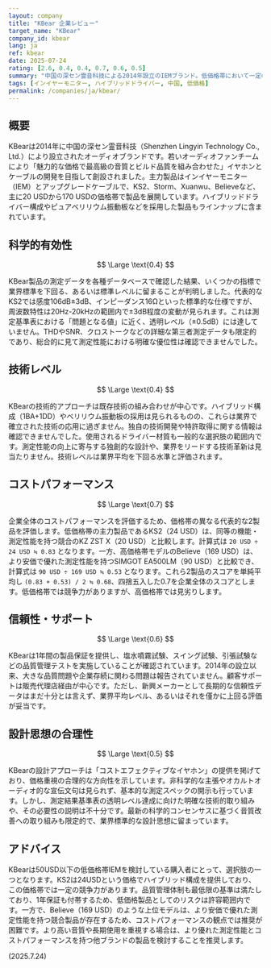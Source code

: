 ```yaml
---
layout: company
title: "KBear 企業レビュー"
target_name: "KBear"
company_id: kbear
lang: ja
ref: kbear
date: 2025-07-24
rating: [2.6, 0.4, 0.4, 0.7, 0.6, 0.5]
summary: "中国の深セン霊音科技による2014年設立のIEMブランド。低価格帯において一定の競争力を持つが、科学的透明性や技術革新において業界上位との差は明確。"
tags: [インイヤーモニター, ハイブリッドドライバー, 中国, 低価格]
permalink: /companies/ja/kbear/
---
```

## 概要

KBearは2014年に中国の深セン霊音科技（Shenzhen Lingyin Technology Co., Ltd.）により設立されたオーディオブランドです。若いオーディオファンチームにより「魅力的な価格で最高級の音質とビルド品質を組み合わせた」イヤホンとケーブルの開発を目指して創設されました。主力製品はインイヤーモニター（IEM）とアップグレードケーブルで、KS2、Storm、Xuanwu、Believeなど、主に20 USDから170 USDの価格帯で製品を展開しています。ハイブリッドドライバー構成やピュアベリリウム振動板などを採用した製品もラインナップに含まれています。

## 科学的有効性

$$ \Large \text{0.4} $$

KBear製品の測定データを各種データベースで確認した結果、いくつかの指標で業界標準を下回る、あるいは標準レベルに留まることが判明しました。代表的なKS2では感度106dB±3dB、インピーダンス16Ωといった標準的な仕様ですが、周波数特性は20Hz-20kHzの範囲内で±3dB程度の変動が見られます。これは測定基準表における「問題となる値」に近く、透明レベル（±0.5dB）には達していません。THDやSNR、クロストークなどの詳細な第三者測定データも限定的であり、総合的に見て測定性能における明確な優位性は確認できませんでした。

## 技術レベル

$$ \Large \text{0.4} $$

KBearの技術的アプローチは既存技術の組み合わせが中心です。ハイブリッド構成（1BA+1DD）やベリリウム振動板の採用は見られるものの、これらは業界で確立された技術の応用に過ぎません。独自の技術開発や特許取得に関する情報は確認できませんでした。使用されるドライバー材質も一般的な選択肢の範囲内です。測定性能の向上に寄与する独創的な設計や、業界をリードする技術革新は見当たりません。技術レベルは業界平均を下回る水準と評価されます。

## コストパフォーマンス

$$ \Large \text{0.7} $$

企業全体のコストパフォーマンスを評価するため、価格帯の異なる代表的な2製品を評価します。低価格帯の主力製品であるKS2（24 USD）は、同等の機能・測定性能を持つ競合のKZ ZST X（20 USD）と比較します。計算式は `20 USD ÷ 24 USD ≒ 0.83` となります。一方、高価格帯モデルのBelieve（169 USD）は、より安価で優れた測定性能を持つSIMGOT EA500LM（90 USD）と比較でき、計算式は `90 USD ÷ 169 USD ≒ 0.53` となります。これら2製品のスコアを単純平均し `(0.83 + 0.53) / 2 ≒ 0.68`、四捨五入した0.7を企業全体のスコアとします。低価格帯では競争力がありますが、高価格帯では見劣りします。

## 信頼性・サポート

$$ \Large \text{0.6} $$

KBearは1年間の製品保証を提供し、塩水噴霧試験、スイング試験、引張試験などの品質管理テストを実施していることが確認されています。2014年の設立以来、大きな品質問題や企業存続に関わる問題は報告されていません。顧客サポートは販売代理店経由が中心です。ただし、新興メーカーとして長期的な信頼性データはまだ十分とは言えず、業界平均レベル、あるいはそれを僅かに上回る評価が妥当です。

## 設計思想の合理性

$$ \Large \text{0.5} $$

KBearの設計アプローチは「コストエフェクティブなイヤホン」の提供を掲げており、価格重視の合理的な方向性を示しています。非科学的な主張やオカルトオーディオ的な宣伝文句は見られず、基本的な測定スペックの開示も行っています。しかし、測定結果基準表の透明レベル達成に向けた明確な技術的取り組みや、その必要性の説明は不十分です。最新の科学的コンセンサスに基づく音質改善への取り組みも限定的で、業界標準的な設計思想に留まっています。

## アドバイス

KBearは50USD以下の低価格帯IEMを検討している購入者にとって、選択肢の一つとなります。KS2は24USDという価格でハイブリッド構成を提供しており、この価格帯では一定の競争力があります。品質管理体制も最低限の基準は満たしており、1年保証も付帯するため、低価格製品としてのリスクは許容範囲内です。一方で、Believe（169 USD）のような上位モデルは、より安価で優れた測定性能を持つ競合製品が存在するため、コストパフォーマンスの観点では推奨が困難です。より高い音質や長期使用を重視する場合は、より優れた測定性能とコストパフォーマンスを持つ他ブランドの製品を検討することを推奨します。

(2025.7.24)
